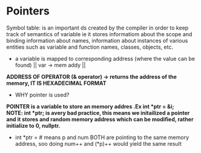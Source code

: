 # Pointers

Symbol table: is an important ds created by the compiler in order to keep track of semantics of variable ie it stores informatiom about the scope and binding information about names, information about instances of various entities such as variable and function names, classes, objects, etc.

- a variable is mapped to corresponding address (where the value can be found)        || var -> mem addy ||

<b>ADDRESS OF OPERATOR (& operator) -> returns the address of the memory, IT IS HEXADECIMAL FORMAT</b>

- WHY pointer is used?

<b> POINTER is a variable to store an memory addres .Ex int *ptr = &i; </br>
    NOTE: int *ptr; is avery bad practice, this means we initailized a pointer and it stores and random memory address which can be modified, rather initialize to 0, nullptr.
</b>
- int *ptr = &num; means p and num BOTH are pointing to the same memory address, soo doing num++ and (*p)++ would yield the  same result